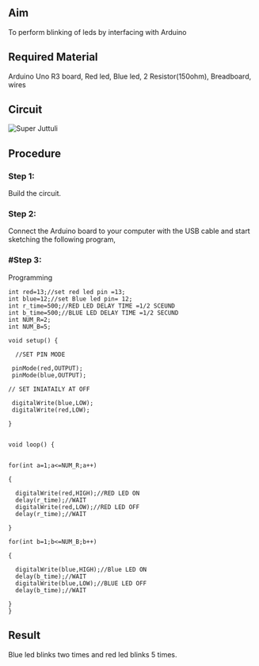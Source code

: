 ## Aim
To perform blinking of leds by interfacing with Arduino
## Required Material
Arduino Uno R3 board, Red led, Blue led, 2 Resistor(150ohm), Breadboard, wires
## Circuit
![Super Juttuli](https://user-images.githubusercontent.com/109128832/180256414-e1ad5ec4-b20b-4b6c-9ab3-0195c2171c35.png)

## Procedure
### Step 1:
Build the circuit.
### Step 2:
 
Connect the Arduino board to your computer with the USB cable and start sketching the following program, 
 
### #Step 3:
Programming
~~~
int red=13;//set red led pin =13;
int blue=12;//set Blue led pin= 12;
int r_time=500;//RED LED DELAY TIME =1/2 SCEUND
int b_time=500;//BLUE LED DELAY TIME =1/2 SECUND
int NUM_R=2;
int NUM_B=5;

void setup() {

  //SET PIN MODE

 pinMode(red,OUTPUT);
 pinMode(blue,OUTPUT);

// SET INIATAILY AT OFF

 digitalWrite(blue,LOW);
 digitalWrite(red,LOW);

}


void loop() {


for(int a=1;a<=NUM_R;a++)

{

  digitalWrite(red,HIGH);//RED LED ON
  delay(r_time);//WAIT
  digitalWrite(red,LOW);//RED LED OFF
  delay(r_time);//WAIT

}

for(int b=1;b<=NUM_B;b++)

{

  digitalWrite(blue,HIGH);//Blue LED ON
  delay(b_time);//WAIT
  digitalWrite(blue,LOW);//BLUE LED OFF
  delay(b_time);//WAIT 

}
}
~~~
## Result
Blue led blinks two times and red led blinks 5 times.



